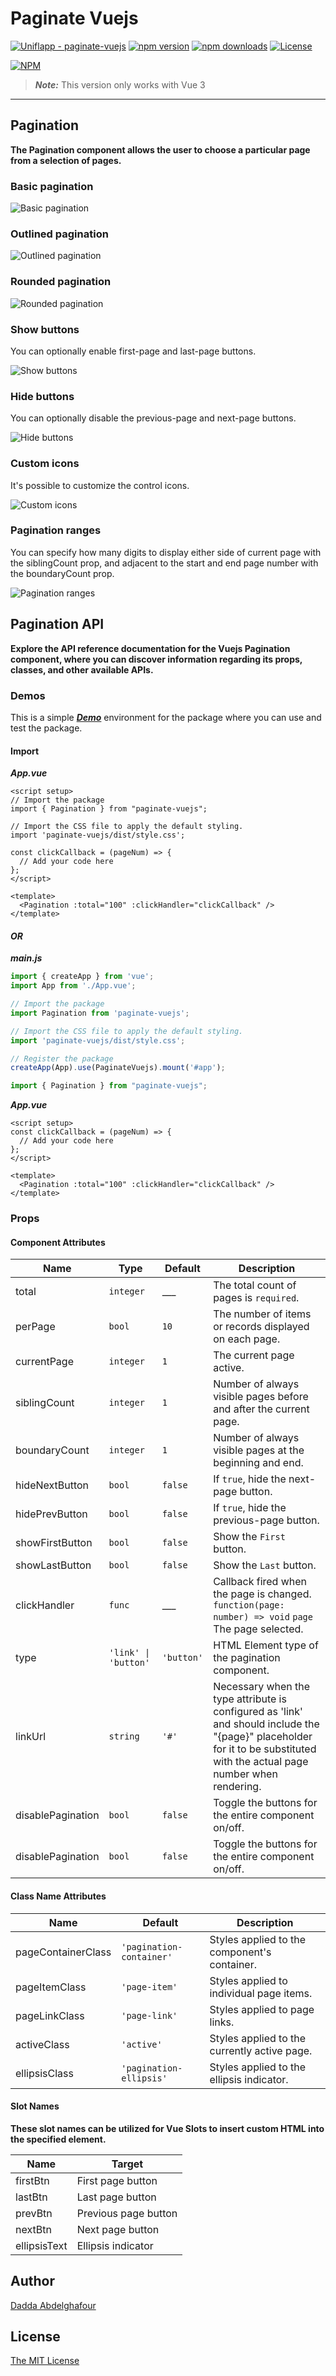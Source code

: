 # Paginate Vuejs

[![Uniflapp - paginate-vuejs](https://img.shields.io/static/v1?label=Uniflapp&message=paginate-vuejs&color=yellow&logo=github)](https://github.com/Uniflapp/paginate-vuejs "Go to GitHub repo")
[![npm version](https://img.shields.io/npm/v/paginate-vuejs.svg)](http://badge.fury.io/js/paginate-vuejs)
[![npm downloads](https://img.shields.io/npm/dm/paginate-vuejs.svg)](http://badge.fury.io/js/paginate-vuejs)
[![License](https://img.shields.io/badge/License-MIT-blue)](https://github.com/Uniflapp/paginate-vuejs/blob/main/LICENSE)

[![NPM](https://nodei.co/npm/paginate-vuejs.png)](https://nodei.co/npm/paginate-vuejs/)

> ***Note:*** This version only works with Vue 3

---

## Pagination

**The Pagination component allows the user to choose a particular page from a selection of pages.**

### Basic pagination

![Basic pagination](https://github.com/Uniflapp/paginate-vuejs/blob/main/imgs/basic-pagination.png)

### Outlined pagination

![Outlined pagination](https://github.com/Uniflapp/paginate-vuejs/blob/main/imgs/outlined-pagination.png)

### Rounded pagination

![Rounded pagination](https://github.com/Uniflapp/paginate-vuejs/blob/main/imgs/rounded-pagination.png)

### Show buttons

You can optionally enable first-page and last-page buttons.

![Show buttons](https://github.com/Uniflapp/paginate-vuejs/blob/main/imgs/show-buttons.png)

### Hide buttons

You can optionally disable the previous-page and next-page buttons.

![Hide buttons](https://github.com/Uniflapp/paginate-vuejs/blob/main/imgs/hide-buttons.png)

### Custom icons

It's possible to customize the control icons.

![Custom icons](https://github.com/Uniflapp/paginate-vuejs/blob/main/imgs/custom-icons.png)

### Pagination ranges

You can specify how many digits to display either side of current page with the siblingCount prop, and adjacent to the start and end page number with the boundaryCount prop.

![Pagination ranges](https://github.com/Uniflapp/paginate-vuejs/blob/main/imgs/pagination-ranges.png)

## Pagination API

**Explore the API reference documentation for the Vuejs Pagination component, where you can discover information regarding its props, classes, and other available APIs.**

### Demos

This is a simple [***Demo***](https://codesandbox.io/s/paginate-vuejs-demo-m5zgny) environment for the package where you can use and test the package.

#### Import

***App.vue***

```vue
<script setup>
// Import the package
import { Pagination } from "paginate-vuejs";

// Import the CSS file to apply the default styling.
import 'paginate-vuejs/dist/style.css';

const clickCallback = (pageNum) => {
  // Add your code here
};
</script>

<template>
  <Pagination :total="100" :clickHandler="clickCallback" />
</template>
```

#### ***OR***

***main.js***

```javascript
import { createApp } from 'vue';
import App from './App.vue';

// Import the package
import Pagination from 'paginate-vuejs';

// Import the CSS file to apply the default styling.
import 'paginate-vuejs/dist/style.css';

// Register the package
createApp(App).use(PaginateVuejs).mount('#app');

import { Pagination } from "paginate-vuejs";
```

***App.vue***

```vue
<script setup>
const clickCallback = (pageNum) => {
  // Add your code here
};
</script>

<template>
  <Pagination :total="100" :clickHandler="clickCallback" />
</template>
```

### Props

#### Component Attributes

| Name              | Type                 | Default    | Description|
|-------------------|----------------------|------------|------------|
| total             | `integer`            | ___        | The total count of pages is `required`.|
| perPage           | `bool`               | `10`       | The number of items or records displayed on each page.|
| currentPage       | `integer`            | `1`        | The current page active.|
| siblingCount      | `integer`            | `1`        | Number of always visible pages before and after the current page.|
| boundaryCount     | `integer`            | `1`        | Number of always visible pages at the beginning and end.|
| hideNextButton    | `bool`               | `false`    | If `true`, hide the next-page button.|
| hidePrevButton    | `bool`               | `false`    | If `true`, hide the previous-page button.|
| showFirstButton   | `bool`               | `false`    | Show the `First` button.|
| showLastButton    | `bool`               | `false`    | Show the `Last` button.|
| clickHandler      | `func`               | ___        | Callback fired when the page is changed. `function(page: number) => void` `page` The page selected.|
| type              | `'link' \| 'button'` | `'button'` | HTML Element type of the pagination component.|
| linkUrl           | `string`             | `'#'`      | Necessary when the type attribute is configured as 'link' and should include the "{page}" placeholder for it to be substituted with the actual page number when rendering.|
| disablePagination | `bool`               | `false`    | Toggle the buttons for the entire component on/off.|
| disablePagination | `bool`               | `false`    | Toggle the buttons for the entire component on/off.|

#### Class Name Attributes

| Name              | Default             | Description                           |
|-------------------|---------------------|---------------------------------------|
| pageContainerClass| `'pagination-container'` | Styles applied to the component's container. |
| pageItemClass     | `'page-item'`        | Styles applied to individual page items. |
| pageLinkClass     | `'page-link'`        | Styles applied to page links. |
| activeClass       | `'active'`           | Styles applied to the currently active page. |
| ellipsisClass     | `'pagination-ellipsis'` | Styles applied to the ellipsis indicator. |

#### Slot Names

**These slot names can be utilized for Vue Slots to insert custom HTML into the specified element.**

| Name          | Target              |
|---------------|---------------------|
| firstBtn      | First page button   |
| lastBtn       | Last page button    |
| prevBtn       | Previous page button|
| nextBtn       | Next page button    |
| ellipsisText  | Ellipsis indicator  |

## Author

[Dadda Abdelghafour](https://github.com/Uniflapp)

## License

[The MIT License](http://opensource.org/licenses/MIT)
